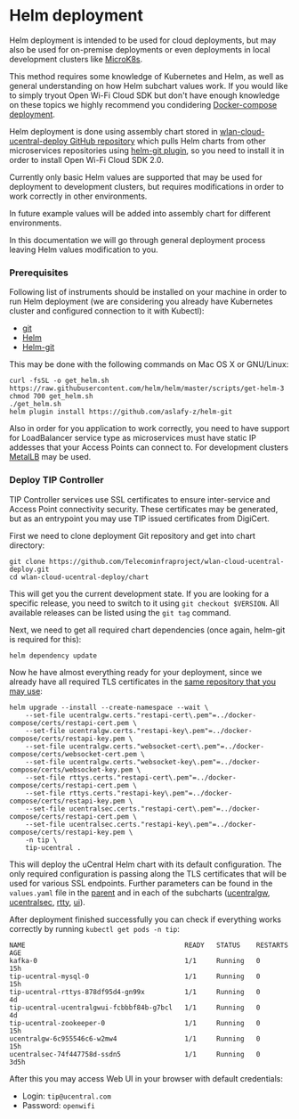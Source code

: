 # Helm deployment

Helm deployment is intended to be used for cloud deployments, but may also be used for on-premise deployments or even deployments in local development clusters like [MicroK8s](https://microk8s.io/).

This method requires some knowledge of Kubernetes and Helm, as well as general understanding on how Helm subchart values work. If you would like to simply tryout Open Wi-Fi Cloud SDK but don't have enough knowledge on these topics we highly recommend you condidering [Docker-compose deployment](docker-compose-deployment.md).

Helm deployment is done using assembly chart stored in [wlan-cloud-ucentral-deploy GitHub repository](https://github.com/Telecominfraproject/wlan-cloud-ucentral-deploy/tree/main/chart) which pulls Helm charts from other microservices repositories using [helm-git plugin](https://github.com/aslafy-z/helm-git), so you need to install it in order to install Open Wi-Fi Cloud SDK 2.0.

Currently only basic Helm values are supported that may be used for deployment to development clusters, but requires modifications in order to work correctly in other environments.

In future example values will be added into assembly chart for different environments.

In this documentation we will go through general deployment process leaving Helm values modification to you.

### Prerequisites

Following list of instruments should be installed on your machine in order to run Helm deployment \(we are considering you already have Kubernetes cluster and configured connection to it with Kubectl\):

* [git](https://git-scm.com/book/en/v2/Getting-Started-Installing-Git)
* [Helm](https://helm.sh/docs/intro/install/)
* [Helm-git](https://github.com/aslafy-z/helm-git)

This may be done with the following commands on Mac OS X or GNU/Linux:

```text
curl -fsSL -o get_helm.sh https://raw.githubusercontent.com/helm/helm/master/scripts/get-helm-3
chmod 700 get_helm.sh
./get_helm.sh
helm plugin install https://github.com/aslafy-z/helm-git
```

Also in order for you application to work correctly, you need to have support for LoadBalancer service type as microservices must have static IP addesses that your Access Points can connect to. For development clusters [MetalLB](https://metallb.universe.tf/) may be used.

### Deploy TIP Controller

TIP Controller services use SSL certificates to ensure inter-service and Access Point connectivity security. These certificates may be generated, but as an entrypoint you may use TIP issued certificates from DigiCert.

First we need to clone deployment Git repository and get into chart directory:

```text
git clone https://github.com/Telecominfraproject/wlan-cloud-ucentral-deploy.git
cd wlan-cloud-ucentral-deploy/chart
```

This will get you the current development state. If you are looking for a specific release, you need to switch to it using `git checkout $VERSION`. All available releases can be listed using the `git tag` command.  

Next, we need to get all required chart dependencies \(once again, helm-git is required for this\):

```text
helm dependency update
```

Now he have almost everything ready for your deployment, since we already have all required TLS certificates in the [same repository that you may use](https://github.com/Telecominfraproject/wlan-cloud-ucentral-deploy/tree/main/docker-compose/certs):

```text
helm upgrade --install --create-namespace --wait \
    --set-file ucentralgw.certs."restapi-cert\.pem"=../docker-compose/certs/restapi-cert.pem \
    --set-file ucentralgw.certs."restapi-key\.pem"=../docker-compose/certs/restapi-key.pem \
    --set-file ucentralgw.certs."websocket-cert\.pem"=../docker-compose/certs/websocket-cert.pem \
    --set-file ucentralgw.certs."websocket-key\.pem"=../docker-compose/certs/websocket-key.pem \
    --set-file rttys.certs."restapi-cert\.pem"=../docker-compose/certs/restapi-cert.pem \
    --set-file rttys.certs."restapi-key\.pem"=../docker-compose/certs/restapi-key.pem \
    --set-file ucentralsec.certs."restapi-cert\.pem"=../docker-compose/certs/restapi-cert.pem \
    --set-file ucentralsec.certs."restapi-key\.pem"=../docker-compose/certs/restapi-key.pem \
    -n tip \
    tip-ucentral .
```

This will deploy the uCentral Helm chart with its default configuration. The only required configuration is passing along the TLS certificates that will be used for various SSL endpoints. Further parameters can be found in the `values.yaml` file in the [parent](https://github.com/Telecominfraproject/wlan-cloud-ucentral-deploy/blob/main/chart/values.yaml) and in each of the subcharts \([ucentralgw](https://github.com/Telecominfraproject/wlan-cloud-ucentralgw/blob/master/helm/values.yaml), [ucentralsec](https://github.com/Telecominfraproject/wlan-cloud-ucentralsec/blob/main/helm/values.yaml), [rtty](https://github.com/Telecominfraproject/wlan-cloud-ucentralgw-rtty/blob/main/chart/values.yaml), [ui](https://github.com/Telecominfraproject/wlan-cloud-ucentralgw-ui/blob/main/helm/values.yaml)\). 

After deployment finished successfully you can check if everything works correctly by running `kubectl get pods -n tip`:

```text
NAME                                        READY   STATUS    RESTARTS   AGE
kafka-0                                     1/1     Running   0          15h
tip-ucentral-mysql-0                        1/1     Running   0          15h
tip-ucentral-rttys-878df95d4-gn99x          1/1     Running   0          4d
tip-ucentral-ucentralgwui-fcbbbf84b-g7bcl   1/1     Running   0          4d
tip-ucentral-zookeeper-0                    1/1     Running   0          15h
ucentralgw-6c955546c6-w2mw4                 1/1     Running   0          15h
ucentralsec-74f447758d-ssdn5                1/1     Running   0          3d5h
```

After this you may access Web UI in your browser with default credentials:

* Login: `tip@ucentral.com`
* Password: `openwifi`

